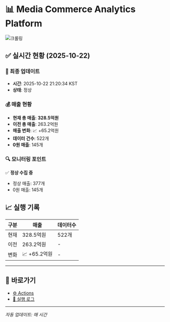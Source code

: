 # 📊 Media Commerce Analytics Platform

![크롤링](https://img.shields.io/badge/크롤링-정상-green)

## ✅ 실시간 현황 (2025-10-22)

### 📍 최종 업데이트
- **시간**: 2025-10-22 21:20:34 KST
- **상태**: 정상

### 💰 매출 현황
- **현재 총 매출**: **328.5억원**
- **이전 총 매출**: 263.2억원
- **매출 변화**: 📈 +65.2억원
- **데이터 건수**: 522개
- **0원 매출**: 145개

### 🔍 모니터링 포인트

✅ **정상 수집 중**
- 정상 매출: 377개
- 0원 매출: 145개


## 📈 실행 기록

| 구분 | 매출 | 데이터수 |
|------|------|----------|
| 현재 | 328.5억원 | 522개 |
| 이전 | 263.2억원 | - |
| 변화 | 📈 +65.2억원 | - |

---

## 🔗 바로가기

- [⚙️ Actions](../../actions)
- [📝 실행 로그](../../actions/workflows/daily_scraping.yml)

---

*자동 업데이트: 매 시간*
